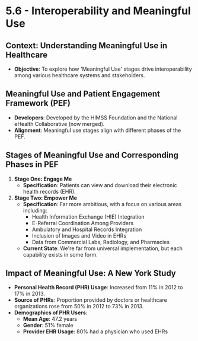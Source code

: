 # 5.6 - Interoperability and Meaningful Use

## Context: Understanding Meaningful Use in Healthcare
- **Objective**: To explore how 'Meaningful Use' stages drive interoperability among various healthcare systems and stakeholders.

## Meaningful Use and Patient Engagement Framework (PEF)
- **Developers**: Developed by the HIMSS Foundation and the National eHealth Collaborative (now merged).
- **Alignment**: Meaningful use stages align with different phases of the PEF.

## Stages of Meaningful Use and Corresponding Phases in PEF
1. **Stage One: Engage Me**
   - **Specification**: Patients can view and download their electronic health records (EHR).
2. **Stage Two: Empower Me**
   - **Specification**: Far more ambitious, with a focus on various areas including:
     - Health Information Exchange (HIE) Integration
     - E-Referral Coordination Among Providers
     - Ambulatory and Hospital Records Integration
     - Inclusion of Images and Video in EHRs
     - Data from Commercial Labs, Radiology, and Pharmacies
   - **Current State**: We're far from universal implementation, but each capability exists in some form.

## Impact of Meaningful Use: A New York Study
- **Personal Health Record (PHR) Usage**: Increased from 11% in 2012 to 17% in 2013.
- **Source of PHRs**: Proportion provided by doctors or healthcare organizations rose from 50% in 2012 to 73% in 2013.
- **Demographics of PHR Users**:
  - **Mean Age**: 47.2 years
  - **Gender**: 51% female
  - **Provider EHR Usage**: 80% had a physician who used EHRs
